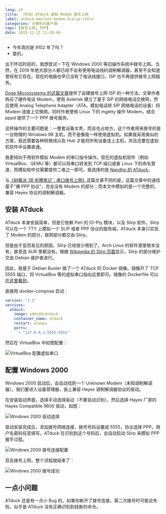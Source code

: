 ```yaml
---
lang: zh
title: （怀旧）ATduck 虚拟 Modem 拨号上网
label: atduck-emulate-modem-dialup-retro
categories: 计算机与客户端
tags: [拨号上网, PPP]
date: 2019-12-12 21:10:04
---
```

- 今年真的是 9102 年了吗？
- 是的。

出于怀旧的目的，我想尝试一下在 Windows 2000 等旧操作系统中拨号上网。当然，在 2019 年绝大部分人都已经不会有使用电话线的调制解调器，甚至不会知道曾经有它存在。现在的电脑也早已没有了电话线接口，ISP 也不再提供拨号上网服务。

[Doge Microsystems 的这篇文章](https://dogemicrosystems.ca/wiki/Dial_up_server)提供了自建拨号上网 ISP 的一种方法。文章作者购买了硬件电话 Modem，使用 Asterisk 建立了基于 SIP 的网络电话交换网，然后使用 Analog Telephone Adapter（ATA，模拟电话转 SIP 网络电话的设备）将 Modem 连接上交换网。同时作者使用 Linux 下的 mgetty 操作 Modem，结合 pppd 提供了一个 PPP 拨号服务。

这样操作的主要问题是：一整套设备太贵，而且也占地方。这个作者用来拨号的是一台物理的 Windows 98 主机，而不是像我一样使用虚拟机。如果我采用类似的方案，我还需要各种转换线以及 Hub 才能将所有设备连上主机，并且还要在虚拟机软件中设置直通。

我更倾向于用软件模拟 Modem 的串口指令操作。现在的虚拟机软件（例如 VirtualBox、QEMU 等）都可以将串口转发到 TCP 端口或者 Linux 下的命名管道，而模拟软件仅需要提供二者之一即可。我选择的是 [Nandhp 的 ATduck](https://github.com/nandhp/atduck)。

与[《树莓派 3B 折腾笔记：串口拨号上网》](/article/modify-computer/raspberry-pi-3b-ppp-dial-ethernet.lantian/)这篇文章不同的是，这篇文章中的通信基于“裸 PPP 协议”，完全没有 Modem 的部分；而本文中模拟的是一个完整的、兼容 Hayes 协议的调制解调器。

安装 ATduck
----------

ATduck 本身安装简单，但是它依赖 Perl 的 IO-Pty 模块，以及 Slirp 软件。Slirp 可以在一个 TTY 上模拟一个 SLIP 或者 PPP 协议的服务端，ATduck 本身只实现了 Modem 的部分，联网部分都交由 Slirp。

但是由于显而易见的原因，Slirp 已经很少用到了。Arch Linux 的软件源里根本没有，甚至连 AUR 里都没有。根据 [Wikipedia 的 Slirp 页面](https://en.wikipedia.org/wiki/Slirp)显示，Slirp 的部分维护交由 Debian 维护者进行。

因此，我基于 Debian Buster 做了一个 ATduck 的 Docker 镜像。镜像开了 TCP 5555 端口，将 VirtualBox 等的虚拟串口指向这里即可。镜像的 Dockerfile 可以[在这里看到](https://github.com/xddxdd/dockerfiles/blob/master/dockerfiles/atduck/template.Dockerfile)。

直接用 docker-compose 启动：

```yaml
version: "2.1"
services:
  atduck:
    image: xddxdd/atduck
    container_name: atduck
    restart: always
    ports:
      - "127.0.0.1:5555:5555"
```

然后在 VirtualBox 中如图配置：

![VirtualBox 配置虚拟串口](/usr/uploads/2019/12/atduck-virtualbox-config.png)

配置 Windows 2000
-----------------

Windows 2000 启动后，会自动找到一个 Unknown Modem（未知调制解调器）。我们要进入设备管理器，装上兼容 Hayes 调制解调器协议的驱动。

在安装驱动界面，选择手动选择驱动（不要自动识别），然后选择 Hayes 厂家的 Hayes Compatible 9600 驱动，如图：

![Windows 2000 驱动选择](/usr/uploads/2019/12/atduck-win2000-driver.png)

驱动安装完成后，添加拨号网络连接，拨号号码设置成 5555，协议选择 PPP，用户名密码任意填写。ATduck 在识别到这个号码后，会自动启动 Slirp 来模拟 PPP 握手过程。

![Windows 2000 拨号连接配置](/usr/uploads/2019/12/atduck-dialup-config.png)

双击拨号上网，整个流程就结束了：

![Windows 2000 拨号成功](/usr/uploads/2019/12/atduck-win2000-success.png)

一点小问题
---------

ATduck 还是有一点小 Bug 的。如果你断开了拨号连接，第二次拨号时可能会失败。似乎是 ATduck 没有正确识别到挂断的命令。
